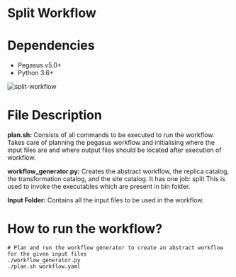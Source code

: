 # Split Workflow 

# Dependencies
- Pegasus v5.0+
- Python 3.6+

![split-workflow](https://user-images.githubusercontent.com/36110304/212753610-843a44c9-9703-4dd1-9e50-86bd2a4deba7.png)

# File Description

<b>plan.sh:</b> Consists of all commands to be executed to run the workflow. Takes care of planning the pegasus workflow and initialising where the input files are and where output files should be located after execution of workflow.

<b>workflow_generator.py:</b> Creates the abstract workflow, the replica catalog, the transformation catalog, and the site catalog. It has one job: split This is used to invoke the executables which are present in bin folder.

<b>Input Folder:</b> Contains all the input files to be used in the workflow.

# How to run the workflow?
```
# Plan and run the workflow generator to create an abstract workflow for the given input files
./workflow_generator.py
./plan.sh workflow.yaml
`````
